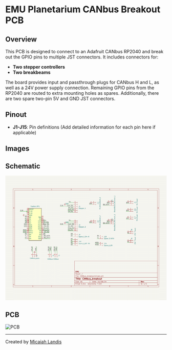 # EMU Planetarium CANbus Breakout PCB

## Overview

This PCB is designed to connect to an Adafruit CANbus RP2040 and break out the GPIO pins to multiple JST connectors. It includes connectors for:
- **Two stepper controllers**
- **Two breakbeams**

The board provides input and passthrough plugs for CANbus H and L, as well as a 24V power supply connection. Remaining GPIO pins from the RP2040 are routed to extra mounting holes as spares. Additionally, there are two spare two-pin 5V and GND JST connectors.

## Pinout

- **J1-J15**: Pin definitions (Add detailed information for each pin here if applicable)

## Images

## Schematic
![Schematic](https://github.com/MicaiahLandis/EMU_Planetarium/blob/main/Mechanical/Electrical/CANbus_breakout_PCB/schematic.png)

## PCB
![PCB](path_to_your_pcb_image)

---

Created by [Micaiah Landis](http://micaiahlandis.com)
